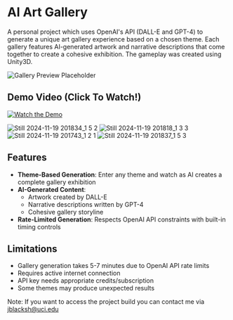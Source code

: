 # AI Art Gallery

A personal project which uses OpenAI's API (DALL-E and GPT-4) to generate a unique art gallery experience based on a chosen theme. Each gallery features AI-generated artwork and narrative descriptions that come together to create a cohesive exhibition. The gameplay was created using Unity3D.

![Gallery Preview Placeholder](preview.gif)

## Demo Video (Click To Watch!)

[![Watch the Demo](https://github.com/user-attachments/assets/a60427d2-d77a-4460-acd1-4ac17d360daf)](https://youtu.be/QVHAl8b5wQo?si=-3h6S4Zyv45A5FHg)

![Still 2024-11-19 201834_1 5 2](https://github.com/user-attachments/assets/fd936ed2-1302-41fd-b6ee-f4e032656950)
![Still 2024-11-19 201818_1 3 3](https://github.com/user-attachments/assets/78b0a01a-0d91-4c99-b87f-3d68968d154c)
![Still 2024-11-19 201743_1 2 1](https://github.com/user-attachments/assets/5687c7d3-da70-41e4-8cae-8be46b7ef4c0)
![Still 2024-11-19 201837_1 5 3](https://github.com/user-attachments/assets/d9f64adc-710d-401e-a0bc-7c87e14bb443)


## Features

- **Theme-Based Generation**: Enter any theme and watch as AI creates a complete gallery exhibition
- **AI-Generated Content**:
  - Artwork created by DALL-E
  - Narrative descriptions written by GPT-4
  - Cohesive gallery storyline
- **Rate-Limited Generation**: Respects OpenAI API constraints with built-in timing controls


## Limitations

- Gallery generation takes 5-7 minutes due to OpenAI API rate limits
- Requires active internet connection
- API key needs appropriate credits/subscription
- Some themes may produce unexpected results

Note: If you want to access the project build you can contact me via jblacksh@uci.edu
